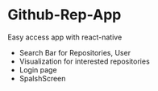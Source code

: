 # Github-Rep-App
Easy access app with react-native
* Search Bar for Repositories, User
* Visualization for interested repositories 
* Login page
* SpalshScreen
